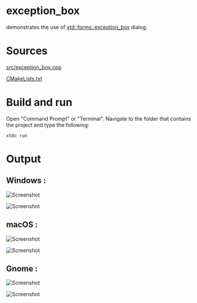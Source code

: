 # exception_box

demonstrates the use of [xtd::forms::exception_box](../../../../src/xtd.forms/include/xtd/forms/exception_box.h) dialog.

# Sources

[src/exception_box.cpp](src/exception_box.cpp)

[CMakeLists.txt](CMakeLists.txt)

# Build and run

Open "Command Prompt" or "Terminal". Navigate to the folder that contains the project and type the following:

```shell
xtdc run
```

# Output

## Windows :

![Screenshot](../../../../docs/pictures/examples/exception_box_w.png)

![Screenshot](../../../../docs/pictures/examples/exception_box_wd.png)

## macOS :

![Screenshot](../../../../docs/pictures/examples/exception_box_m.png)

![Screenshot](../../../../docs/pictures/examples/exception_box_md.png)

## Gnome :

![Screenshot](../../../../docs/pictures/examples/exception_box_g.png)

![Screenshot](../../../../docs/pictures/examples/exception_box_gd.png)

